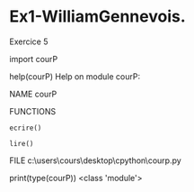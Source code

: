 # Ex1-WilliamGennevois.

Exercice 5

import courP

help(courP)
Help on module courP:

NAME
    courP

FUNCTIONS

    ecrire()
    
    lire()

FILE
    c:\users\cours\desktop\cpython\courp.py



print(type(courP))
<class 'module'>
